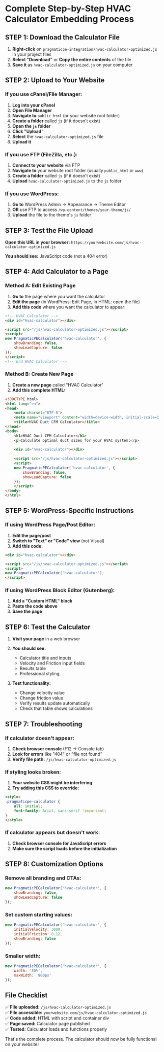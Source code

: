 # Complete Step-by-Step HVAC Calculator Embedding Process

## STEP 1: Download the Calculator File

1. **Right-click** on `pragmaticpe-integration/hvac-calculator-optimized.js` in your project files
2. **Select "Download"** or **Copy the entire contents** of the file
3. **Save it** as `hvac-calculator-optimized.js` on your computer

## STEP 2: Upload to Your Website

### If you use cPanel/File Manager:
1. **Log into your cPanel**
2. **Open File Manager**
3. **Navigate to** `public_html` (or your website root folder)
4. **Create a folder** called `js` (if it doesn't exist)
5. **Open the `js` folder**
6. **Click "Upload"**
7. **Select** the `hvac-calculator-optimized.js` file
8. **Upload it**

### If you use FTP (FileZilla, etc.):
1. **Connect to your website** via FTP
2. **Navigate to** your website root folder (usually `public_html` or `www`)
3. **Create a folder** called `js` (if it doesn't exist)
4. **Upload** `hvac-calculator-optimized.js` to the `js` folder

### If you use WordPress:
1. **Go to** WordPress Admin → Appearance → Theme Editor
2. **OR** use FTP to access `/wp-content/themes/your-theme/js/`
3. **Upload** the file to the theme's `js` folder

## STEP 3: Test the File Upload

**Open this URL in your browser:**
`https://yourwebsite.com/js/hvac-calculator-optimized.js`

**You should see:** JavaScript code (not a 404 error)

## STEP 4: Add Calculator to a Page

### Method A: Edit Existing Page
1. **Go to** the page where you want the calculator
2. **Edit the page** (in WordPress: Edit Page, in HTML: open the file)
3. **Add this code** where you want the calculator to appear:

```html
<!-- HVAC Calculator -->
<div id="hvac-calculator"></div>

<script src="/js/hvac-calculator-optimized.js"></script>
<script>
new PragmaticPECalculator('hvac-calculator', {
    showBranding: false,
    showLeadCapture: false
});
</script>
<!-- End HVAC Calculator -->
```

### Method B: Create New Page
1. **Create a new page** called "HVAC Calculator"
2. **Add this complete HTML:**

```html
<!DOCTYPE html>
<html lang="en">
<head>
    <meta charset="UTF-8">
    <meta name="viewport" content="width=device-width, initial-scale=1.0">
    <title>HVAC Duct CFM Calculator</title>
</head>
<body>
    <h1>HVAC Duct CFM Calculator</h1>
    <p>Calculate optimal duct sizes for your HVAC system:</p>
    
    <div id="hvac-calculator"></div>
    
    <script src="/js/hvac-calculator-optimized.js"></script>
    <script>
    new PragmaticPECalculator('hvac-calculator', {
        showBranding: false,
        showLeadCapture: false
    });
    </script>
</body>
</html>
```

## STEP 5: WordPress-Specific Instructions

### If using WordPress Page/Post Editor:
1. **Edit the page/post**
2. **Switch to "Text" or "Code" view** (not Visual)
3. **Add this code:**

```html
<div id="hvac-calculator"></div>

<script src="/js/hvac-calculator-optimized.js"></script>
<script>
new PragmaticPECalculator('hvac-calculator');
</script>
```

### If using WordPress Block Editor (Gutenberg):
1. **Add a "Custom HTML" block**
2. **Paste the code above**
3. **Save the page**

## STEP 6: Test the Calculator

1. **Visit your page** in a web browser
2. **You should see:**
   - Calculator title and inputs
   - Velocity and Friction input fields
   - Results table
   - Professional styling

3. **Test functionality:**
   - Change velocity value
   - Change friction value
   - Verify results update automatically
   - Check that table shows calculations

## STEP 7: Troubleshooting

### If calculator doesn't appear:
1. **Check browser console** (F12 → Console tab)
2. **Look for errors** like "404" or "file not found"
3. **Verify file path:** `/js/hvac-calculator-optimized.js`

### If styling looks broken:
1. **Your website CSS might be interfering**
2. **Try adding this CSS to override:**

```html
<style>
.pragmaticpe-calculator {
    all: initial;
    font-family: Arial, sans-serif !important;
}
</style>
```

### If calculator appears but doesn't work:
1. **Check browser console for JavaScript errors**
2. **Make sure the script loads before the initialization**

## STEP 8: Customization Options

### Remove all branding and CTAs:
```javascript
new PragmaticPECalculator('hvac-calculator', {
    showBranding: false,
    showLeadCapture: false
});
```

### Set custom starting values:
```javascript
new PragmaticPECalculator('hvac-calculator', {
    initialVelocity: 3000,
    initialFriction: 0.12,
    showBranding: false
});
```

### Smaller width:
```javascript
new PragmaticPECalculator('hvac-calculator', {
    width: '80%',
    maxWidth: '800px'
});
```

## File Checklist

✅ **File uploaded:** `/js/hvac-calculator-optimized.js`  
✅ **File accessible:** `yourwebsite.com/js/hvac-calculator-optimized.js`  
✅ **Code added:** HTML with script and container div  
✅ **Page saved:** Calculator page published  
✅ **Tested:** Calculator loads and functions properly

That's the complete process. The calculator should now be fully functional on your website!